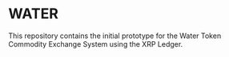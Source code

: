 # WATER
This repository contains the initial prototype for the Water Token Commodity Exchange System using the XRP Ledger.
